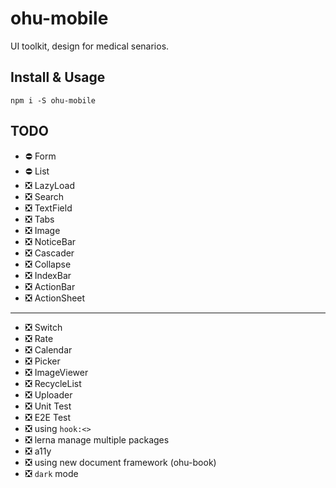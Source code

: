 # ohu-mobile

UI toolkit, design for medical senarios.


## Install & Usage

```shell
npm i -S ohu-mobile
```


## TODO

+ ⛔️ Form
+ ⛔️ List
+ ❎ LazyLoad
+ ❎ Search
+ ❎ TextField
+ ❎ Tabs
+ ❎ Image
+ ❎ NoticeBar
+ ❎ Cascader
+ ❎ Collapse
+ ❎ IndexBar
+ ❎ ActionBar
+ ❎ ActionSheet
-------------------------------------------
+ ❎ Switch
+ ❎ Rate
+ ❎ Calendar
+ ❎ Picker
+ ❎ ImageViewer
+ ❎ RecycleList
+ ❎ Uploader
+ ❎ Unit Test
+ ❎ E2E Test
+ ❎ using `hook:<>`
+ ❎ lerna manage multiple packages
+ ❎ a11y
+ ❎ using new document framework (ohu-book)
+ ❎ `dark` mode
